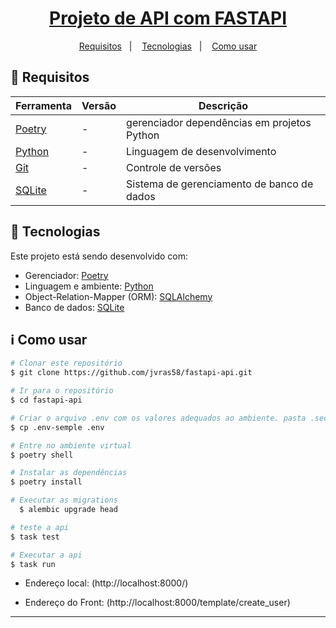 <h1 align="center">
  <a href="">Projeto de API com FASTAPI</a>
</h1>

<p align="center">
  <a href="#memo-requisitos">Requisitos</a>&nbsp;&nbsp;&nbsp;|&nbsp;&nbsp;&nbsp;
  <a href="#rocket-tecnologias">Tecnologias</a>&nbsp;&nbsp;&nbsp;|&nbsp;&nbsp;&nbsp;
  <a href="#information_source-como-usar">Como usar</a>
</p>

## :memo: Requisitos

| Ferramenta                                         | Versão  | Descrição                                   |
| -------------------------------------------------- | ------- | ------------------------------------------- |
| [Poetry](https://python-poetry.org/)               | -       | gerenciador dependências em projetos Python |
| [Python](https://www.python.org/)                  | -       | Linguagem de desenvolvimento                |
| [Git](https://git-scm.com)                         | -       | Controle de versões                         |
| [SQLite](https://sqlite.org/)                      | -       | Sistema de gerenciamento de banco de dados  |


## :rocket: Tecnologias

Este projeto está sendo desenvolvido com:

- Gerenciador: [Poetry](https://python-poetry.org/)
- Linguagem e ambiente: [Python](https://www.python.org/)
- Object-Relation-Mapper (ORM): [SQLAlchemy](https://www.sqlalchemy.org/)
- Banco de dados: [SQLite](https://sqlite.org/)


## :information_source: Como usar

```bash
# Clonar este repositório
$ git clone https://github.com/jvras58/fastapi-api.git

# Ir para o repositório
$ cd fastapi-api

# Criar o arquivo .env com os valores adequados ao ambiente. pasta .secrets precisa ter (TESTE_SECRET).
$ cp .env-semple .env

# Entre no ambiente virtual
$ poetry shell

# Instalar as dependências
$ poetry install

# Executar as migrations
  $ alembic upgrade head

# teste a api
$ task test

# Executar a api
$ task run

```

- Endereço local: (http://localhost:8000/)

- Endereço do Front: (http://localhost:8000/template/create_user)


---
